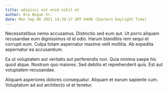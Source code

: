 ```yaml
---
title: adipisci est enim nihil et
author: Ora Bogan Sr.
date: Mon Sep 06 2021 14:39:17 GMT-0400 (Eastern Daylight Time)
---
```

Necessitatibus nemo accusamus. Distinctio sed eum aut. Ut porro aliquam recusandae eum dignissimos id id odio. Harum blanditiis rem sequi et corrupti eum. Culpa totam aspernatur maxime velit mollitia. Ab expedita aspernatur ea accusantium.

 Ea ut voluptatem aut veritatis aut perferendis non. Quia minima saepe hic quod atque. Nostrum quo maiores. Sed debitis et reprehenderit quis. Est aut voluptatem recusandae.

 Aliquam asperiores dolores consequatur. Aliquam et earum sapiente cum. Voluptatum ad aut architecto ut et tenetur.